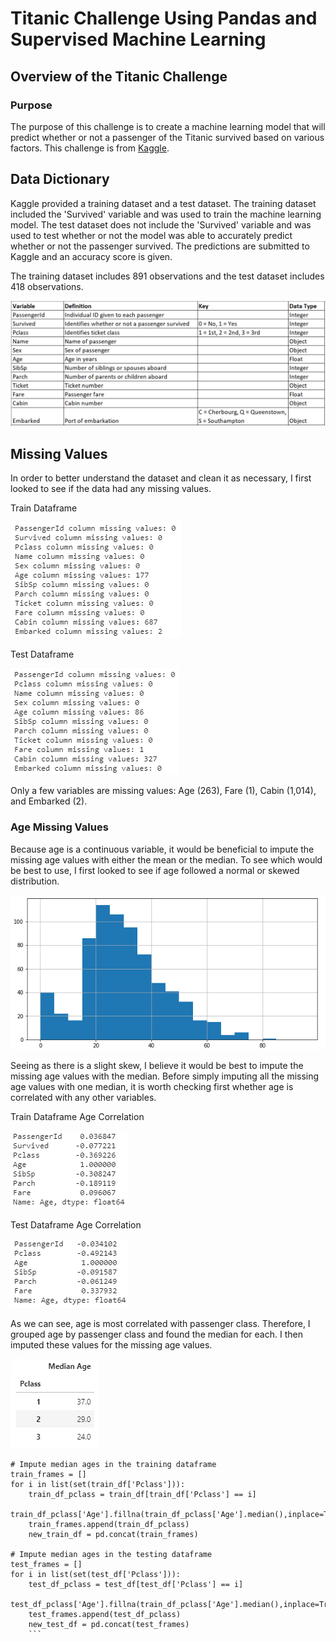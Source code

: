 # Titanic Challenge Using Pandas and Supervised Machine Learning

## Overview of the Titanic Challenge

### Purpose

The purpose of this challenge is to create a machine learning model that will predict whether or not a passenger of the Titanic survived based on various factors. This challenge is from [Kaggle](https://www.kaggle.com/c/titanic).

## Data Dictionary

Kaggle provided a training dataset and a test dataset. The training dataset included the 'Survived' variable and was used to train the machine learning model. The test dataset does not include the 'Survived' variable and was used to test whether or not the model was able to accurately predict whether or not the passenger survived. The predictions are submitted to Kaggle and an accuracy score is given.

The training dataset includes 891 observations and the test dataset includes 418 observations.

![Data Dictionary](Images/titanic_data_dictionary.PNG)

## Missing Values

In order to better understand the dataset and clean it as necessary, I first looked to see if the data had any missing values.

Train Dataframe

![Train Dataframe Missing Values](Images/train_df_missing_values.PNG)

Test Dataframe

![Test Dataframe Missing Values](Images/test_df_missing_values.PNG)


Only a few variables are missing values: Age (263), Fare (1), Cabin (1,014), and Embarked (2).

### Age Missing Values
Because age is a continuous variable, it would be beneficial to impute the missing age values with either the mean or the median. To see which would be best to use, I first looked to see if age followed a normal or skewed distribution.

![Age Distribution](Images/age_distribution.PNG)

Seeing as there is a slight skew, I believe it would be best to impute the missing age values with the median. Before simply imputing all the missing age values with one median, it is worth checking first whether age is correlated with any other variables.

Train Dataframe Age Correlation

![Train Dataframe Age Correlation](Images/train_df_cor.PNG)

Test Dataframe Age Correlation

![Test Dataframe Age Correlation](Images/test_df_cor.PNG)

As we can see, age is most correlated with passenger class. Therefore, I grouped age by passenger class and found the median for each. I then imputed these values for the missing age values.

![Median Age by Passenger Class](Images/median_age.PNG)

```
# Impute median ages in the training dataframe
train_frames = []
for i in list(set(train_df['Pclass'])):
    train_df_pclass = train_df[train_df['Pclass'] == i]
    train_df_pclass['Age'].fillna(train_df_pclass['Age'].median(),inplace=True)
    train_frames.append(train_df_pclass)
    new_train_df = pd.concat(train_frames)

# Impute median ages in the testing dataframe
test_frames = []
for i in list(set(test_df['Pclass'])):
    test_df_pclass = test_df[test_df['Pclass'] == i]
    test_df_pclass['Age'].fillna(train_df_pclass['Age'].median(),inplace=True)
    test_frames.append(test_df_pclass)
    new_test_df = pd.concat(test_frames)
    ```
